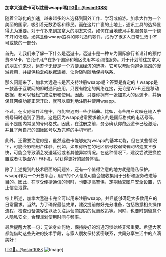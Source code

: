**加拿大遠遊卡可以註冊wsapp嗎[[TG💪+ @esim1088](https://t.me/s/esim1088)]**

随着全球化的加速，越来越多的人选择到国外工作、学习或旅游。加拿大作为一个美丽的国家，吸引着无数游客和移民。而在这片广袤的土地上，通讯工具的选择显得尤为重要。对于许多来到加拿大的朋友来说，如何在当地使用手机服务是一个绕不开的话题。尤其是像wsapp这样的即时通讯软件，成为了很多人日常生活中不可或缺的一部分。

首先，让我们来了解一下什么是远遊卡。远遊卡是一种专为国际旅行者设计的预付费SIM卡，它允许用户在多个国家和地区使用本地网络服务。对于计划前往加拿大的朋友们来说，远遊卡无疑是一个方便且经济的选择。它可以帮助你避免高昂的漫游费用，并提供稳定的数据连接，让你随时随地保持联系。

那么问题来了，加拿大远遊卡是否支持注册wsapp呢？答案是肯定的！wsapp是一款基于互联网的即时通讯应用，只要有稳定的网络连接，无论是Wi-Fi还是移动数据，都可以轻松完成注册和使用。因此，只要你拥有一张加拿大的远遊卡，并确保其网络功能正常开启，就可以顺利地注册并使用wsapp。

不过，在实际操作过程中，可能会遇到一些小插曲。比如，有些用户反映在输入手机号码时遇到了困难。这是因为wsapp通常要求输入的是国际格式的电话号码，而不是国内常见的号码格式。因此，在注册之前，务必确认你的远遊卡已经激活，并且了解自己的国际区号以及完整的手机号码。

此外，还需要注意的是，虽然远遊卡能够支持wsapp的基本功能，但在某些情况下，可能会影响用户体验。例如，如果你所在的地区信号较弱或者网络速度不够快，可能会导致消息发送延迟或者其他异常情况。在这种情况下，建议尝试更换位置或者切换至Wi-Fi环境，以获得更好的服务体验。

除了上述提到的技术层面的问题外，还有一个值得注意的地方就是隐私保护。wsapp作为一个开放平台，用户的个人信息可能会被收集用于分析和服务改进等目的。因此，在享受便捷通信的同时，也要提高警惕，定期检查账户安全设置，防止信息泄露。

综上所述，加拿大远遊卡完全可以用来注册wsapp，并且能够满足大多数用户的日常需求。当然，为了确保最佳效果，建议提前做好充分准备，包括熟悉相关操作流程、检查设备兼容性以及关注运营商提供的优惠政策等。同时，也要时刻留意个人隐私安全，合理规划使用时间与频率。

最后提醒大家一句：无论身处何地，保持良好的沟通习惯始终非常重要。希望大家都能借助这些先进的技术手段，与家人朋友保持紧密联系，共同分享生活中的点滴美好！

[[TG💪+ @esim1088](https://t.me/s/esim1088) ![Image](https://i.postimg.cc/4NQfJmqS/Snipaste-2025-05-13-00-14-12.png)]